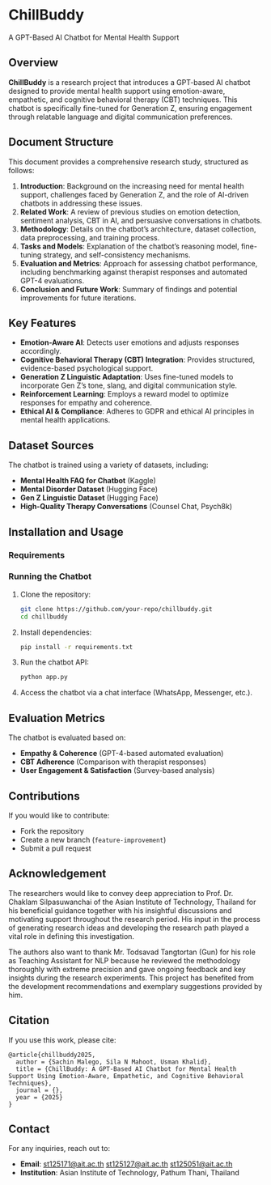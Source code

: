 # ChillBuddy
A GPT-Based AI Chatbot for Mental Health Support

## Overview
**ChillBuddy** is a research project that introduces a GPT-based AI chatbot designed to provide mental health support using emotion-aware, empathetic, and cognitive behavioral therapy (CBT) techniques. This chatbot is specifically fine-tuned for Generation Z, ensuring engagement through relatable language and digital communication preferences.

## Document Structure
This document provides a comprehensive research study, structured as follows:

1. **Introduction**: Background on the increasing need for mental health support, challenges faced by Generation Z, and the role of AI-driven chatbots in addressing these issues.
2. **Related Work**: A review of previous studies on emotion detection, sentiment analysis, CBT in AI, and persuasive conversations in chatbots.
3. **Methodology**: Details on the chatbot’s architecture, dataset collection, data preprocessing, and training process.
4. **Tasks and Models**: Explanation of the chatbot’s reasoning model, fine-tuning strategy, and self-consistency mechanisms.
5. **Evaluation and Metrics**: Approach for assessing chatbot performance, including benchmarking against therapist responses and automated GPT-4 evaluations.
6. **Conclusion and Future Work**: Summary of findings and potential improvements for future iterations.

## Key Features
- **Emotion-Aware AI**: Detects user emotions and adjusts responses accordingly.
- **Cognitive Behavioral Therapy (CBT) Integration**: Provides structured, evidence-based psychological support.
- **Generation Z Linguistic Adaptation**: Uses fine-tuned models to incorporate Gen Z’s tone, slang, and digital communication style.
- **Reinforcement Learning**: Employs a reward model to optimize responses for empathy and coherence.
- **Ethical AI & Compliance**: Adheres to GDPR and ethical AI principles in mental health applications.

## Dataset Sources
The chatbot is trained using a variety of datasets, including:
- **Mental Health FAQ for Chatbot** (Kaggle)
- **Mental Disorder Dataset** (Hugging Face)
- **Gen Z Linguistic Dataset** (Hugging Face)
- **High-Quality Therapy Conversations** (Counsel Chat, Psych8k)

## Installation and Usage
### Requirements


### Running the Chatbot
1. Clone the repository:
   ```bash
   git clone https://github.com/your-repo/chillbuddy.git
   cd chillbuddy
   ```
2. Install dependencies:
   ```bash
   pip install -r requirements.txt
   ```
3. Run the chatbot API:
   ```bash
   python app.py
   ```
4. Access the chatbot via a chat interface (WhatsApp, Messenger, etc.).

## Evaluation Metrics
The chatbot is evaluated based on:
- **Empathy & Coherence** (GPT-4-based automated evaluation)
- **CBT Adherence** (Comparison with therapist responses)
- **User Engagement & Satisfaction** (Survey-based analysis)

## Contributions
If you would like to contribute:
- Fork the repository
- Create a new branch (`feature-improvement`)
- Submit a pull request

## Acknowledgement
The researchers would like to convey deep appreciation to Prof. Dr. Chaklam Silpasuwanchai of the Asian Institute of Technology, Thailand for his beneficial guidance together with his insightful discussions and motivating support throughout the research period. His input in the process of generating research ideas and developing the research path played a vital role in defining this investigation.

The authors also want to thank Mr. Todsavad Tangtortan (Gun) for his role as Teaching Assistant for NLP because he reviewed the methodology thoroughly with extreme precision and gave ongoing feedback and key insights during the research experiments. This project has benefited from the development recommendations and exemplary suggestions provided by him.

## Citation
If you use this work, please cite:
```
@article{chillbuddy2025,
  author = {Sachin Malego, Sila N Mahoot, Usman Khalid},
  title = {ChillBuddy: A GPT-Based AI Chatbot for Mental Health Support Using Emotion-Aware, Empathetic, and Cognitive Behavioral Techniques},
  journal = {},
  year = {2025}
}
```

## Contact
For any inquiries, reach out to:
- **Email**: [st125171@ait.ac.th](mailto:st125171@ait.ac.th) [st125127@ait.ac.th](mailto:st125127@ait.ac.th) [st125051@ait.ac.th](mailto:st125051@ait.ac.th)
- **Institution**: Asian Institute of Technology, Pathum Thani, Thailand


